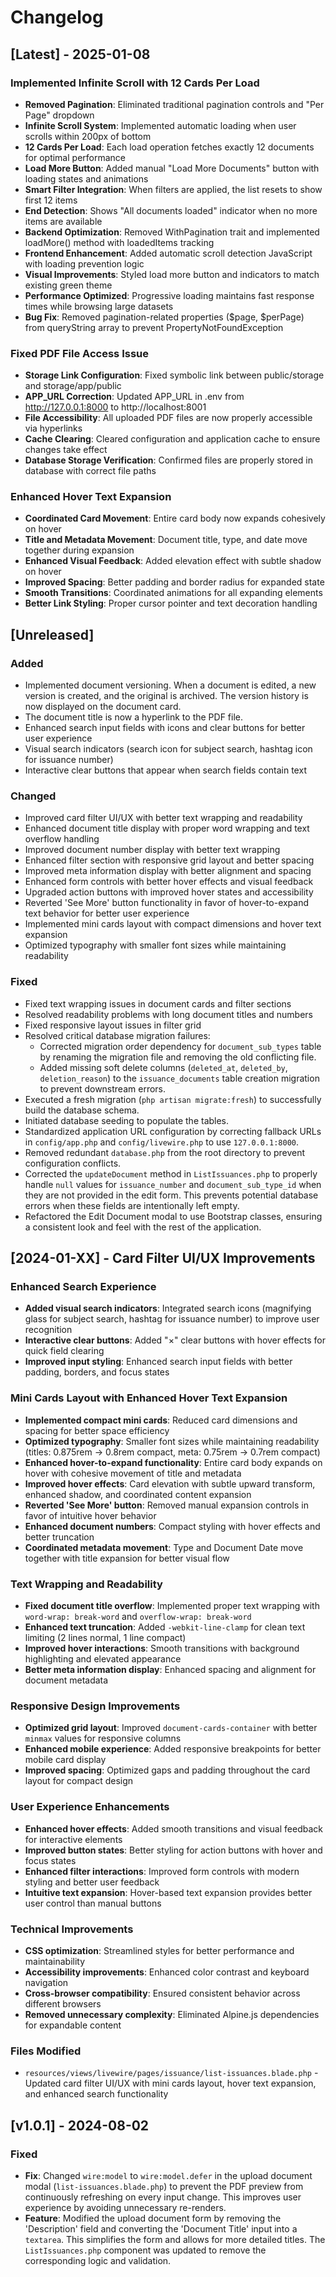 # Changelog

## [Latest] - 2025-01-08

### Implemented Infinite Scroll with 12 Cards Per Load
- **Removed Pagination**: Eliminated traditional pagination controls and "Per Page" dropdown
- **Infinite Scroll System**: Implemented automatic loading when user scrolls within 200px of bottom
- **12 Cards Per Load**: Each load operation fetches exactly 12 documents for optimal performance
- **Load More Button**: Added manual "Load More Documents" button with loading states and animations
- **Smart Filter Integration**: When filters are applied, the list resets to show first 12 items
- **End Detection**: Shows "All documents loaded" indicator when no more items are available
- **Backend Optimization**: Removed WithPagination trait and implemented loadMore() method with loadedItems tracking
- **Frontend Enhancement**: Added automatic scroll detection JavaScript with loading prevention logic
- **Visual Improvements**: Styled load more button and indicators to match existing green theme
- **Performance Optimized**: Progressive loading maintains fast response times while browsing large datasets
- **Bug Fix**: Removed pagination-related properties ($page, $perPage) from queryString array to prevent PropertyNotFoundException

### Fixed PDF File Access Issue
- **Storage Link Configuration**: Fixed symbolic link between public/storage and storage/app/public
- **APP_URL Correction**: Updated APP_URL in .env from http://127.0.0.1:8000 to http://localhost:8001
- **File Accessibility**: All uploaded PDF files are now properly accessible via hyperlinks
- **Cache Clearing**: Cleared configuration and application cache to ensure changes take effect
- **Database Storage Verification**: Confirmed files are properly stored in database with correct file paths

### Enhanced Hover Text Expansion
- **Coordinated Card Movement**: Entire card body now expands cohesively on hover
- **Title and Metadata Movement**: Document title, type, and date move together during expansion
- **Enhanced Visual Feedback**: Added elevation effect with subtle shadow on hover
- **Improved Spacing**: Better padding and border radius for expanded state
- **Smooth Transitions**: Coordinated animations for all expanding elements
- **Better Link Styling**: Proper cursor pointer and text decoration handling

## [Unreleased]

### Added
- Implemented document versioning. When a document is edited, a new version is created, and the original is archived. The version history is now displayed on the document card.
- The document title is now a hyperlink to the PDF file.
- Enhanced search input fields with icons and clear buttons for better user experience
- Visual search indicators (search icon for subject search, hashtag icon for issuance number)
- Interactive clear buttons that appear when search fields contain text

### Changed
- Improved card filter UI/UX with better text wrapping and readability
- Enhanced document title display with proper word wrapping and text overflow handling
- Improved document number display with better text wrapping
- Enhanced filter section with responsive grid layout and better spacing
- Improved meta information display with better alignment and spacing
- Enhanced form controls with better hover effects and visual feedback
- Upgraded action buttons with improved hover states and accessibility
- Reverted 'See More' button functionality in favor of hover-to-expand text behavior for better user experience
- Implemented mini cards layout with compact dimensions and hover text expansion
- Optimized typography with smaller font sizes while maintaining readability

### Fixed
- Fixed text wrapping issues in document cards and filter sections
- Resolved readability problems with long document titles and numbers
- Fixed responsive layout issues in filter grid
- Resolved critical database migration failures:
  - Corrected migration order dependency for `document_sub_types` table by renaming the migration file and removing the old conflicting file.
  - Added missing soft delete columns (`deleted_at`, `deleted_by`, `deletion_reason`) to the `issuance_documents` table creation migration to prevent downstream errors.
- Executed a fresh migration (`php artisan migrate:fresh`) to successfully build the database schema.
- Initiated database seeding to populate the tables.
- Standardized application URL configuration by correcting fallback URLs in `config/app.php` and `config/livewire.php` to use `127.0.0.1:8000`.
- Removed redundant `database.php` from the root directory to prevent configuration conflicts.
- Corrected the `updateDocument` method in `ListIssuances.php` to properly handle `null` values for `issuance_number` and `document_sub_type_id` when they are not provided in the edit form. This prevents potential database errors when these fields are intentionally left empty.
- Refactored the Edit Document modal to use Bootstrap classes, ensuring a consistent look and feel with the rest of the application.

## [2024-01-XX] - Card Filter UI/UX Improvements

### Enhanced Search Experience
- **Added visual search indicators**: Integrated search icons (magnifying glass for subject search, hashtag for issuance number) to improve user recognition
- **Interactive clear buttons**: Added "×" clear buttons with hover effects for quick field clearing
- **Improved input styling**: Enhanced search input fields with better padding, borders, and focus states

### Mini Cards Layout with Enhanced Hover Text Expansion
- **Implemented compact mini cards**: Reduced card dimensions and spacing for better space efficiency
- **Optimized typography**: Smaller font sizes while maintaining readability (titles: 0.875rem → 0.8rem compact, meta: 0.75rem → 0.7rem compact)
- **Enhanced hover-to-expand functionality**: Entire card body expands on hover with cohesive movement of title and metadata
- **Improved hover effects**: Card elevation with subtle upward transform, enhanced shadow, and coordinated content expansion
- **Reverted 'See More' button**: Removed manual expansion controls in favor of intuitive hover behavior
- **Enhanced document numbers**: Compact styling with hover effects and better truncation
- **Coordinated metadata movement**: Type and Document Date move together with title expansion for better visual flow

### Text Wrapping and Readability
- **Fixed document title overflow**: Implemented proper text wrapping with `word-wrap: break-word` and `overflow-wrap: break-word`
- **Enhanced text truncation**: Added `-webkit-line-clamp` for clean text limiting (2 lines normal, 1 line compact)
- **Improved hover interactions**: Smooth transitions with background highlighting and elevated appearance
- **Better meta information display**: Enhanced spacing and alignment for document metadata

### Responsive Design Improvements
- **Optimized grid layout**: Improved `document-cards-container` with better `minmax` values for responsive columns
- **Enhanced mobile experience**: Added responsive breakpoints for better mobile card display
- **Improved spacing**: Optimized gaps and padding throughout the card layout for compact design

### User Experience Enhancements
- **Enhanced hover effects**: Added smooth transitions and visual feedback for interactive elements
- **Improved button states**: Better styling for action buttons with hover and focus states
- **Enhanced filter interactions**: Improved form controls with modern styling and better user feedback
- **Intuitive text expansion**: Hover-based text expansion provides better user control than manual buttons

### Technical Improvements
- **CSS optimization**: Streamlined styles for better performance and maintainability
- **Accessibility improvements**: Enhanced color contrast and keyboard navigation
- **Cross-browser compatibility**: Ensured consistent behavior across different browsers
- **Removed unnecessary complexity**: Eliminated Alpine.js dependencies for expandable content

### Files Modified
- `resources/views/livewire/pages/issuance/list-issuances.blade.php` - Updated card filter UI/UX with mini cards layout, hover text expansion, and enhanced search functionality

## [v1.0.1] - 2024-08-02

### Fixed
- **Fix**: Changed `wire:model` to `wire:model.defer` in the upload document modal (`list-issuances.blade.php`) to prevent the PDF preview from continuously refreshing on every input change. This improves user experience by avoiding unnecessary re-renders.
- **Feature**: Modified the upload document form by removing the 'Description' field and converting the 'Document Title' input into a `textarea`. This simplifies the form and allows for more detailed titles. The `ListIssuances.php` component was updated to remove the corresponding logic and validation.